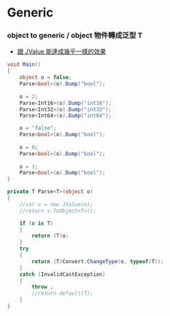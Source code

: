 # Generic


### object to generic / object 物件轉成泛型 T

- [跟 JValue 能達成幾乎一樣的效果](../../Nuget%20Packages/Json.NET/JValue.md)

```cs
void Main()
{
    object o = false;
    Parse<bool>(o).Dump("bool");
    
    o = 2;
    Parse<Int16>(o).Dump("int16");
    Parse<Int32>(o).Dump("int32");
    Parse<Int64>(o).Dump("int64");

    o = "false";
    Parse<bool>(o).Dump("bool");
    
    o = 0;
    Parse<bool>(o).Dump("bool");
    
    o = 1;
    Parse<bool>(o).Dump("bool");
}

private T Parse<T>(object o)
{
    //var v = new JValue(o);
    //return v.ToObject<T>();

    if (o is T)
    {
        return (T)o;
    }
    try
    {
        return (T)Convert.ChangeType(o, typeof(T));
    }
    catch (InvalidCastException)
    {
        throw ;
        //return default(T);
    }
}
```